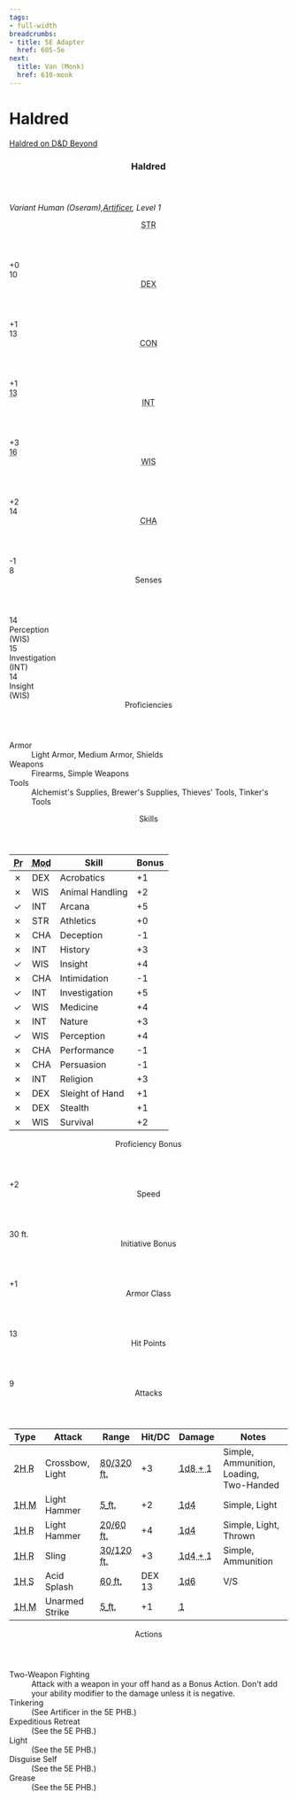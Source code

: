 ```yaml
---
tags:
- full-width
breadcrumbs:
- title: 5E Adapter
  href: 605-5e
next:
  title: Van (Monk)
  href: 610-monk
---
```


<!-- +template book iaso dnd5e-pc-stats character="Haldred" -->

<h1>Haldred</h1>
<p class="col-span-all"><a href="https://ddb.ac/characters/32279306/EJdAJx" rel="external">Haldred on D&D Beyond</a></p>
<div class="dnd5e-pc-block stat-block col-span-all">
	<article>
		<header class="name">
			<h3 class="title"><span class="word" markdown="1">
Haldred
</span></h3>
		</header>
		<p class="size-and-type">
			<em>Variant Human (Oseram),<a href="https://www.dndbeyond.com/classes/artificer" rel="external" title="Artificer on D&D Beyond">Artificer</a>, Level 1</em>
		</p>
		<section class="stats">
			<div class="stat block">
				<header class="label"><abbr title="Strength">STR</abbr></header>
				<div class="modifier">+0</div>
				<div class="value legend">10</div>
			</div>
			<div class="stat block">
				<header class="label"><abbr title="Dexterity">DEX</abbr></header>
				<div class="modifier">+1</div>
				<div class="value legend">13</div>
			</div>
			<div class="stat block">
				<header class="label"><abbr title="Constitution">CON</abbr></header>
				<div class="modifier">+1</div>
				<div class="value legend"><abbr title="Base 12, +1 for Variant Human">13</abbr></div>
			</div>
			<div class="stat block">
				<header class="label"><abbr title="Intelligence">INT</abbr></header>
				<div class="modifier">+3</div>
				<div class="value legend"><abbr title="Base 15, +1 for Variant Human">16</abbr></div>
			</div>
			<div class="stat block">
				<header class="label"><abbr title="Wisdom">WIS</abbr></header>
				<div class="modifier">+2</div>
				<div class="value legend">14</div>
			</div>
			<div class="stat block">
				<header class="label"><abbr title="Charisma">CHA</abbr></header>
				<div class="modifier">-1</div>
				<div class="value legend">8</div>
			</div>
		</section>
		<section class="senses block">
			<header class="label">Senses</header>
			<div class="group">
				<div class="sense">
					<div class="value">14</div>
					<div class="title">Perception</div>
					<div class="based-on">(WIS)</div>
				</div>
				<div class="sense">
					<div class="value">15</div>
					<div class="title">Investigation</div>
					<div class="based-on">(INT)</div>
				</div>
				<div class="sense">
					<div class="value">14</div>
					<div class="title">Insight</div>
					<div class="based-on">(WIS)</div>
				</div>
			</div>
		</section>
		<section class="proficiencies block">
			<header class="label">Proficiencies</header>
			<dl>
				<div class="detailed">
					<dt>Armor</dt>
					<dd>Light Armor, Medium Armor, Shields</dd>
				</div>
				<div class="detailed">
					<dt>Weapons</dt>
					<dd>Firearms, Simple Weapons</dd>
				</div>
				<div class="detailed">
					<dt>Tools</dt>
					<dd>Alchemist's Supplies, Brewer's Supplies, Thieves' Tools, Tinker's Tools</dd>
				</div>
			</dl>
		</section>
		<section class="skills block">
			<header class="label">Skills</header>
			<table>
				<thead>
					<tr>
						<th class="proficient"><abbr title="Proficient?">Pr</abbr></th>
						<th class="modifies"><abbr title="Modifies">Mod</abbr></th>
						<th class="skill-name">Skill</th>
						<th class="bonus">Bonus</th>
					</tr>
				</thead>
				<tbody>
					<tr>
						<td class="proficient no">&cross;</td>
						<td class="modifies">DEX</td>
						<td class="skill-name">Acrobatics</td>
						<td class="bonus">+1</td>
					</tr>
					<tr>
						<td class="proficient no">&cross;</td>
						<td class="modifies">WIS</td>
						<td class="skill-name">Animal Handling</td>
						<td class="bonus">+2</td>
					</tr>
					<tr>
						<td class="proficient yes">&check;</td>
						<td class="modifies">INT</td>
						<td class="skill-name">Arcana</td>
						<td class="bonus">+5</td>
					</tr>
					<tr>
						<td class="proficient no">&cross;</td>
						<td class="modifies">STR</td>
						<td class="skill-name">Athletics</td>
						<td class="bonus">+0</td>
					</tr>
					<tr>
						<td class="proficient no">&cross;</td>
						<td class="modifies">CHA</td>
						<td class="skill-name">Deception</td>
						<td class="bonus">-1</td>
					</tr>
					<tr>
						<td class="proficient no">&cross;</td>
						<td class="modifies">INT</td>
						<td class="skill-name">History</td>
						<td class="bonus">+3</td>
					</tr>
					<tr>
						<td class="proficient yes">&check;</td>
						<td class="modifies">WIS</td>
						<td class="skill-name">Insight</td>
						<td class="bonus">+4</td>
					</tr>
					<tr>
						<td class="proficient no">&cross;</td>
						<td class="modifies">CHA</td>
						<td class="skill-name">Intimidation</td>
						<td class="bonus">-1</td>
					</tr>
					<tr>
						<td class="proficient yes">&check;</td>
						<td class="modifies">INT</td>
						<td class="skill-name">Investigation</td>
						<td class="bonus">+5</td>
					</tr>
					<tr>
						<td class="proficient yes">&check;</td>
						<td class="modifies">WIS</td>
						<td class="skill-name">Medicine</td>
						<td class="bonus">+4</td>
					</tr>
					<tr>
						<td class="proficient no">&cross;</td>
						<td class="modifies">INT</td>
						<td class="skill-name">Nature</td>
						<td class="bonus">+3</td>
					</tr>
					<tr>
						<td class="proficient yes">&check;</td>
						<td class="modifies">WIS</td>
						<td class="skill-name">Perception</td>
						<td class="bonus">+4</td>
					</tr>
					<tr>
						<td class="proficient no">&cross;</td>
						<td class="modifies">CHA</td>
						<td class="skill-name">Performance</td>
						<td class="bonus">-1</td>
					</tr>
					<tr>
						<td class="proficient no">&cross;</td>
						<td class="modifies">CHA</td>
						<td class="skill-name">Persuasion</td>
						<td class="bonus">-1</td>
					</tr>
					<tr>
						<td class="proficient no">&cross;</td>
						<td class="modifies">INT</td>
						<td class="skill-name">Religion</td>
						<td class="bonus">+3</td>
					</tr>
					<tr>
						<td class="proficient no">&cross;</td>
						<td class="modifies">DEX</td>
						<td class="skill-name">Sleight of Hand</td>
						<td class="bonus">+1</td>
					</tr>
					<tr>
						<td class="proficient no">&cross;</td>
						<td class="modifies">DEX</td>
						<td class="skill-name">Stealth</td>
						<td class="bonus">+1</td>
					</tr>
					<tr>
						<td class="proficient no">&cross;</td>
						<td class="modifies">WIS</td>
						<td class="skill-name">Survival</td>
						<td class="bonus">+2</td>
					</tr>
				</tbody>
			</table>
		</section>
		<section class="proficiency-bonus block">
			<header class="label">Proficiency Bonus</header>
			<div class="value">+2</div>
		</section>
		<section class="walking-speed block">
			<header class="label">Speed</header>
			<div class="value"><span class="scalar">30</span> <span class="measure">ft.</span></div>
		</section>
		<section class="initiative block">
			<header class="label">Initiative Bonus</header>
			<div class="value">+1</div>
		</section>
		<section class="armor-class block">
			<header class="label">Armor Class</header>
			<div class="value">13</div>
		</section>
		<section class="hit-points block">
			<header class="label">Hit Points</header>
			<div class="value">9</div>
		</section>
		<section class="attacks block">
			<header class="label">Attacks</header>
			<table>
				<thead>
					<tr>
						<th class="type">Type</th>
						<th class="attack">Attack</th>
						<th class="range">Range</th>
						<th class="hit">Hit/DC</th>
						<th class="damage">Damage</th>
						<th class="notes">Notes</th>
					</tr>
				</thead>
				<tbody>
					<tr>
						<td class="type"><abbr class="ranged" title="Ranged">2H&nbsp;R</abbr></td>
						<td class="attack">Crossbow, Light</td>
						<td class="range">
							<abbr title="Range"><span class="scalar range">80/320</span> <span class="measure">ft.</span></abbr>
						</td>
						<td class="hit">+3</td>
						<td class="damage"><abbr class="piercing" title="Piercing">1d8&nbsp;+&nbsp;1</abbr></td>
						<td class="notes">Simple, Ammunition, Loading, Two-Handed</td>
					</tr>
					<tr>
						<td class="type"><abbr class="melee" title="Melee">1H&nbsp;M</abbr></td>
						<td class="attack">Light Hammer</td>
						<td class="range">
							<abbr title="Reach"><span class="scalar reach">5</span> <span class="measure">ft.</span></abbr>
						</td>
						<td class="hit">+2</td>
						<td class="damage"><abbr class="bludgeoning" title="Bludgeoning">1d4</abbr></td>
						<td class="notes">Simple, Light</td>
					</tr>
					<tr>
						<td class="type"><abbr class="ranged" title="Ranged">1H&nbsp;R</abbr></td>
						<td class="attack">Light Hammer</td>
						<td class="range">
							<abbr title="Range"><span class="scalar range">20/60</span> <span class="measure">ft.</span></abbr>
						</td>
						<td class="hit">+4</td>
						<td class="damage"><abbr class="bludgeoning" title="Bludgeoning">1d4</abbr></td>
						<td class="notes">Simple, Light, Thrown</td>
					</tr>
					<tr>
						<td class="type"><abbr class="ranged" title="Ranged">1H&nbsp;R</abbr></td>
						<td class="attack">Sling</td>
						<td class="range">
							<abbr title="Range"><span class="scalar range">30/120</span> <span class="measure">ft.</span></abbr>
						</td>
						<td class="hit">+3</td>
						<td class="damage"><abbr class="bludgeoning" title="Bludgeoning">1d4&nbsp;+&nbsp;1</abbr></td>
						<td class="notes">Simple, Ammunition</td>
					</tr>
					<tr>
						<td class="type"><abbr class="spell" title="Spell">1H&nbsp;S</abbr></td>
						<td class="attack">Acid Splash</td>
						<td class="range">
							<abbr title="Range"><span class="scalar range">60</span> <span class="measure">ft.</span></abbr>
						</td>
						<td class="hit">DEX 13</td>
						<td class="damage"><abbr class="acid" title="Acid">1d6</abbr></td>
						<td class="notes">V/S</td>
					</tr>
					<tr>
						<td class="type"><abbr class="melee" title="Melee">1H&nbsp;M</abbr></td>
						<td class="attack">Unarmed Strike</td>
						<td class="range">
							<abbr title="Reach"><span class="scalar reach">5</span> <span class="measure">ft.</span></abbr>
						</td>
						<td class="hit">+1</td>
						<td class="damage"><abbr class="bludgeoning" title="Bludgeoning">1</abbr></td>
						<td class="notes"></td>
					</tr>
				</tbody>
			</table>
		</section>
		<section class="actions block">
			<header class="label">Actions</header>
			<dl>
				<div class="detailed">
					<dt>Two-Weapon Fighting</dt>
					<dd markdown="1">
Attack with a weapon in your off hand as a Bonus Action. Don't add your ability modifier to the damage unless it is negative.
</dd>
				</div>
				<div class="detailed">
					<dt>Tinkering</dt>
					<dd markdown="1">
(See Artificer in the 5E PHB.)
</dd>
				</div>
				<div class="detailed">
					<dt>Expeditious Retreat</dt>
					<dd markdown="1">
(See the 5E PHB.)
</dd>
				</div>
				<div class="detailed">
					<dt>Light</dt>
					<dd markdown="1">
(See the 5E PHB.)
</dd>
				</div>
				<div class="detailed">
					<dt>Disguise Self</dt>
					<dd markdown="1">
(See the 5E PHB.)
</dd>
				</div>
				<div class="detailed">
					<dt>Grease</dt>
					<dd markdown="1">
(See the 5E PHB.)
</dd>
				</div>
			</dl>
		</section>
	</article>
</div>

<!-- -template book iaso dnd5e-pc-stats -->

